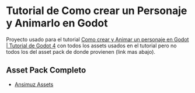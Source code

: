 # Tutorial de Como crear un Personaje y Animarlo en Godot

Proyecto usado para el tutorial [Como crear y Animar un personaje en Godot | Tutorial de Godot 4](https://www.youtube.com/watch?v=Cat8kEacPH0) con todos los assets usados en el tutorial pero no todos los del asset pack de donde provienen (link mas abajo).

## Asset Pack Completo

- [Ansimuz Assets](https://ansimuz.itch.io/sunny-land-pixel-game-art)
